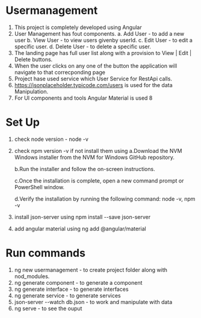 # Usermanagement

1. This project is completely developed using Angular
2. User Management has fout components.
   a. Add User - to add a new user
   b. View User - to view users givenby userId.
   c. Edit User - to edit a specific user.
   d. Delete User - to delete a specific user.
3. The landing page has full user list along with a provision to View | Edit | Delete buttons.
4. When the user clicks on any one of the button the application will navigate to that correcponding page
5. Project hase used service which User Service for RestApi calls.
6. https://jsonplaceholder.typicode.com/users is used for the data Manipulation.
7. For UI components and tools Angular Material is used
   8

# Set Up

1. check node version - node -v
2. check npm version -v
   if not install them using
   a.Download the NVM Windows installer from the NVM for Windows GitHub repository.

   b.Run the installer and follow the on-screen instructions.

   c.Once the installation is complete, open a new command prompt or PowerShell window.

   d.Verify the installation by running the following command: node -v, npm -v

3. install json-server using npm install --save json-server
4. add angular material using ng add @angular/material

# Run commands

1. ng new usermanagement - to create project folder along with nod_modules.
2. ng generate component <componentname> - to generate a component
3. ng generate interface <interfacename> - to generate interfaces
4. ng generate service <servicename> - to generate services
5. json-server --watch db.json - to work and manipulate with data
6. ng serve - to see the ouput
